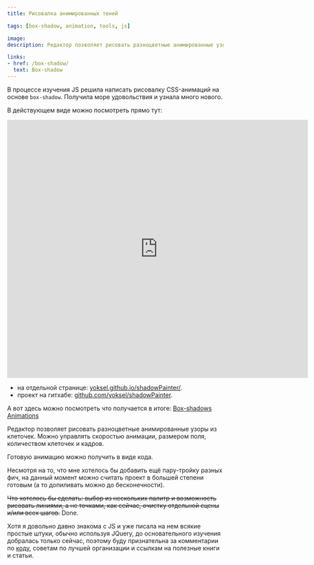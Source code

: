 ```yaml
---
title: Рисовалка анимированных теней

tags: [box-shadow, animation, tools, js]

image:
description: Редактор позволяет рисовать разноцветные анимированные узоры из клеточек. Можно управлять скоростью анимации, размером поля, количеством клеточек и кадров.

links:
- href: /box-shadow/
  text: Box-shadow
---
```


В процессе изучения JS решила написать рисовалку CSS-анимаций на основе <code>box-shadow</code>. Получила море удовольствия и узнала много нового.<!--more-->

В действующем виде можно посмотреть прямо тут:

<div style="text-align: center"><iframe src="https://yoksel.github.io/shadowPainter/" frameborder="0" width="700" height="600"></iframe></div>

* на отдельной странице: <a href="https://yoksel.github.io/shadowPainter/">yoksel.github.io/shadowPainter/</a>.
* проект на гитхабе: <a href="https://github.com/yoksel/shadowPainter">github.com/yoksel/shadowPainter</a>.

А вот здесь можно посмотреть что получается в итоге: <a href="https://codepen.io/collection/rmoKl">Box-shadows Animations</a>

Редактор позволяет рисовать разноцветные анимированные узоры из клеточек. Можно управлять скоростью анимации, размером поля, количеством клеточек и кадров.

Готовую анимацию можно получить в виде кода.

Несмотря на то, что мне хотелось бы добавить ещё пару-тройку разных фич, на данный момент можно считать проект в большей степени готовым (а то допиливать можно до бесконечности).

<s>Что хотелось бы сделать: выбор из нескольких палитр и возможность рисовать линиями, а не точками, как сейчас, очистку отдельной сцены и/или всех шагов.</s> Done.

Хотя я довольно давно знакома с JS и уже писала на нем всякие простые штуки, обычно используя JQuery, до основательного изучения добралась только сейчас, поэтому буду признательна за комментарии по <a href="https://github.com/yoksel/shadowPainter/blob/master/assets/js/script.js">коду</a>, советам по лучшей организации и ссылкам на полезные книги и статьи.
